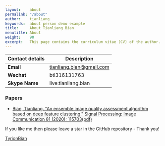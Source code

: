 ```yaml
---
layout:    about
permalink: "/about"
author:    tianliang
keywords:  about person demo example
title:     About Tianliang Bian
menutitle: About
weight:    90
excerpt:   This page contains the curriculum vitae (CV) of the author.
--- 
```

<script async defer src="https://buttons.github.io/buttons.js"></script>

| Contact details | Description |
| ---- | --- |
| **Email** | tianliang.bian@gmail.com |
| **Wechat** | btl316131763 |
| **Skype Name** | live:tianliang.bian |

### Papers

- [Bian, Tianliang. "An ensemble image quality assessment algorithm based on deep feature clustering." Signal Processing: Image Communication 81 (2020): 115703](https://doi.org/10.1016/j.image.2019.115703)[(pdf)](https://github.com/TyrionBian/tyrionbian.github.io/tree/master/papers/An_ensemble_image_quality_assessment_algorithm_based_on_deep_feature_clustering.pdf)


If you like me then please leave a star in the GitHub repository - Thank you!

<p class="github-button-container">
<a class="github-button" href="https://github.com/TyrionBian" data-size="large" data-show-count="false" aria-label="">TyrionBian</a>
</p>
